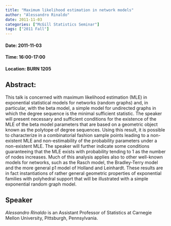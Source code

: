 ```yaml
---
title: "Maximum likelihood estimation in network models"
author: "Alessandro Rinaldo"
date: 2011-11-03
categories: ["McGill Statistics Seminar"]
tags: ["2011 Fall"]
---
```


#### Date: 2011-11-03
#### Time: 16:00-17:00
#### Location: BURN 1205

## Abstract:

This talk is concerned with maximum likelihood estimation (MLE) in exponential statistical models for networks (random graphs) and, in particular, with the beta model, a simple model for undirected graphs in which the degree sequence is the minimal sufficient statistic. The speaker will present necessary and sufficient conditions for the existence of the MLE of the beta model parameters that are based on a geometric object known as the polytope of degree sequences. Using this result, it is possible to characterize in a combinatorial fashion sample points leading to a non-existent MLE and non-estimability of the probability parameters under a non-existent MLE. The speaker will further indicate some conditions guaranteeing that the MLE exists with probability tending to 1 as the number of nodes increases. Much of this analysis applies also to other well-known models for networks, such as the Rasch model, the Bradley-Terry model and the more general p1 model of Holland and Leinhardt. These results are in fact instantiations of rather general geometric properties of exponential families with polyhedral support that will be illustrated with a simple exponential random graph model.

## Speaker

*Alessandro Rinaldo* is an Assistant Professor of Statistics at Carnegie Mellon University, Pittsburgh, Pennsylvania.